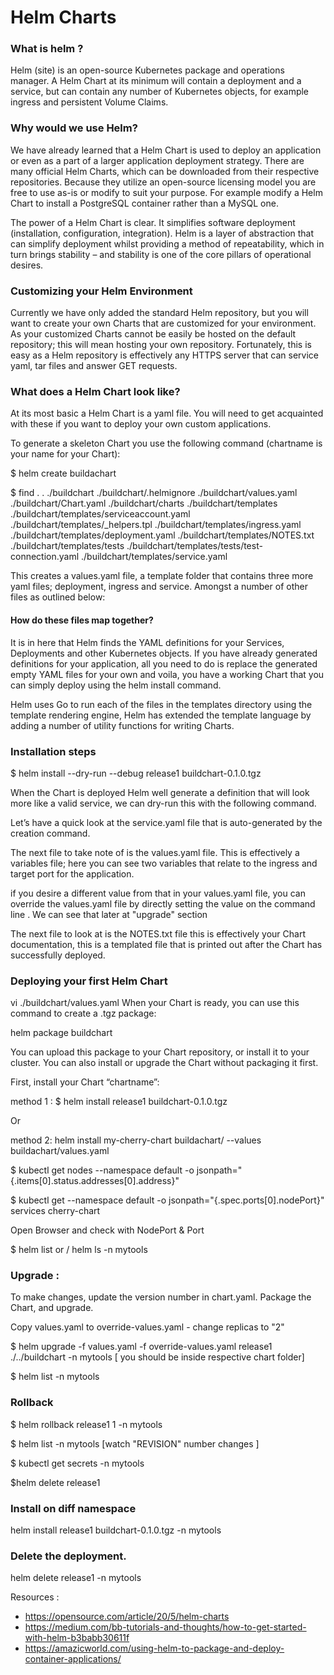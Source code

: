 # Helm Charts

### What is helm ?
Helm (site) is an open-source Kubernetes package and operations manager. A Helm Chart at its minimum will contain a deployment and a service, but can contain any number of Kubernetes objects, for example ingress and persistent Volume Claims.

### Why would we use Helm?

We have already learned that a Helm Chart is used to deploy an application or even as a part of a larger application deployment strategy. There are many official Helm Charts, which can be downloaded from their respective repositories. Because they utilize an open-source licensing model you are free to use as-is or modify to suit your purpose. For example modify a Helm Chart to install a PostgreSQL container rather than a MySQL one.

The power of a Helm Chart is clear. It simplifies software deployment (installation, configuration, integration). Helm is a layer of abstraction that can simplify deployment whilst providing a method of repeatability, which in turn brings stability – and stability is one of the core pillars of operational desires.

### Customizing your Helm Environment

Currently we have only added the standard Helm repository, but you will want to create your own Charts that are customized for your environment. As your customized Charts cannot be easily be hosted on the default repository; this will mean hosting your own repository. Fortunately, this is easy as a Helm repository is effectively any HTTPS server that can service yaml, tar files and answer GET requests. 

### What does a Helm Chart look like?

At its most basic a Helm Chart is a yaml file. You will need to get acquainted with these if you want to deploy your own custom applications.

To generate a skeleton Chart you use the following command (chartname is your name for your Chart):

$ helm create buildachart

$ find .
.
./buildchart
./buildchart/.helmignore
./buildchart/values.yaml
./buildchart/Chart.yaml
./buildchart/charts
./buildchart/templates
./buildchart/templates/serviceaccount.yaml
./buildchart/templates/_helpers.tpl
./buildchart/templates/ingress.yaml
./buildchart/templates/deployment.yaml
./buildchart/templates/NOTES.txt
./buildchart/templates/tests
./buildchart/templates/tests/test-connection.yaml
./buildchart/templates/service.yaml

This creates a values.yaml file, a template folder that contains three more yaml files; deployment, ingress and service. Amongst a number of other files as outlined below:

#### How do these files map together?
 It is in here that Helm finds the YAML definitions for your Services, Deployments and other Kubernetes objects. If you have already generated definitions for your application, all you need to do is replace the generated empty YAML files for your own and voila, you have a working Chart that you can simply deploy using the helm install command.

Helm uses Go to run each of the files in the templates directory using the template rendering engine, Helm has extended the template language by adding a number of utility functions for writing Charts.

### Installation steps 

$ helm install --dry-run --debug release1 buildchart-0.1.0.tgz    

When the Chart is deployed Helm well generate a definition that will look more like a valid service, we can dry-run this with the following command.

Let’s have a quick look at the service.yaml file that is auto-generated by the creation command.

The next file to take note of is the values.yaml file. This is effectively a variables file; here you can see two variables that relate to the ingress and target port for the application.

if you desire a different value from that in your values.yaml file, you can override the values.yaml file by directly setting the value on the command line .
We can see that later at "upgrade" section 

The next file to look at is the NOTES.txt file this is effectively your Chart documentation, this is a templated file that is printed out after the Chart has successfully deployed.

### Deploying your first Helm Chart


vi ./buildchart/values.yaml 
<make required changes> 
When your Chart is ready, you can use this command to create a .tgz package:

helm package buildchart

You can upload this package to your Chart repository, or install it to your cluster. You can also install or upgrade the Chart without packaging it first.

First, install your Chart “chartname”:

 method 1 :  $ helm install release1 buildchart-0.1.0.tgz  

Or

method 2:    helm install my-cherry-chart buildachart/ --values buildachart/values.yaml 


$ kubectl get nodes --namespace default -o jsonpath="{.items[0].status.addresses[0].address}"

$ kubectl get --namespace default -o jsonpath="{.spec.ports[0].nodePort}" services cherry-chart

Open Browser and check with NodePort & Port

$ helm list   or /     helm ls -n mytools

### Upgrade : 
To make changes, update the version number in chart.yaml. Package the Chart, and upgrade.

Copy values.yaml to override-values.yaml - change replicas to "2"

$ helm upgrade -f values.yaml -f override-values.yaml release1 ./../buildchart -n mytools  [ you should be inside respective chart folder] 

$ helm list -n mytools

### Rollback 

$ helm rollback release1 1 -n mytools

$ helm list -n mytools  [watch "REVISION" number changes ]

$ kubectl get secrets -n mytools


$helm delete  release1

### Install on diff namespace

helm install release1 buildchart-0.1.0.tgz -n mytools 

### Delete the deployment.

helm delete release1  -n mytools

Resources :

- https://opensource.com/article/20/5/helm-charts
- https://medium.com/bb-tutorials-and-thoughts/how-to-get-started-with-helm-b3babb30611f
- https://amazicworld.com/using-helm-to-package-and-deploy-container-applications/
